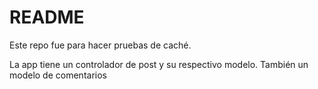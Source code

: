 # README

Este repo fue para hacer pruebas de caché.

La app tiene un controlador de post y su respectivo modelo. 
También un modelo de comentarios

